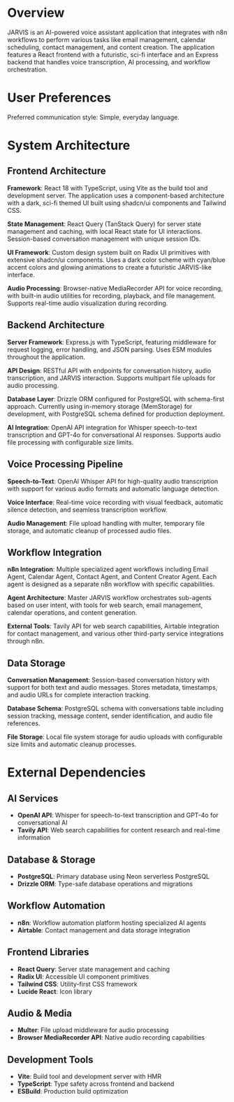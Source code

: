 # Overview

JARVIS is an AI-powered voice assistant application that integrates with n8n workflows to perform various tasks like email management, calendar scheduling, contact management, and content creation. The application features a React frontend with a futuristic, sci-fi interface and an Express backend that handles voice transcription, AI processing, and workflow orchestration.

# User Preferences

Preferred communication style: Simple, everyday language.

# System Architecture

## Frontend Architecture

**Framework**: React 18 with TypeScript, using Vite as the build tool and development server. The application uses a component-based architecture with a dark, sci-fi themed UI built using shadcn/ui components and Tailwind CSS.

**State Management**: React Query (TanStack Query) for server state management and caching, with local React state for UI interactions. Session-based conversation management with unique session IDs.

**UI Framework**: Custom design system built on Radix UI primitives with extensive shadcn/ui components. Uses a dark color scheme with cyan/blue accent colors and glowing animations to create a futuristic JARVIS-like interface.

**Audio Processing**: Browser-native MediaRecorder API for voice recording, with built-in audio utilities for recording, playback, and file management. Supports real-time audio visualization during recording.

## Backend Architecture

**Server Framework**: Express.js with TypeScript, featuring middleware for request logging, error handling, and JSON parsing. Uses ESM modules throughout the application.

**API Design**: RESTful API with endpoints for conversation history, audio transcription, and JARVIS interaction. Supports multipart file uploads for audio processing.

**Database Layer**: Drizzle ORM configured for PostgreSQL with schema-first approach. Currently using in-memory storage (MemStorage) for development, with PostgreSQL schema defined for production deployment.

**AI Integration**: OpenAI API integration for Whisper speech-to-text transcription and GPT-4o for conversational AI responses. Supports audio file processing with configurable size limits.

## Voice Processing Pipeline

**Speech-to-Text**: OpenAI Whisper API for high-quality audio transcription with support for various audio formats and automatic language detection.

**Voice Interface**: Real-time voice recording with visual feedback, automatic silence detection, and seamless transcription workflow.

**Audio Management**: File upload handling with multer, temporary file storage, and automatic cleanup of processed audio files.

## Workflow Integration

**n8n Integration**: Multiple specialized agent workflows including Email Agent, Calendar Agent, Contact Agent, and Content Creator Agent. Each agent is designed as a separate n8n workflow with specific capabilities.

**Agent Architecture**: Master JARVIS workflow orchestrates sub-agents based on user intent, with tools for web search, email management, calendar operations, and content generation.

**External Tools**: Tavily API for web search capabilities, Airtable integration for contact management, and various other third-party service integrations through n8n.

## Data Storage

**Conversation Management**: Session-based conversation history with support for both text and audio messages. Stores metadata, timestamps, and audio URLs for complete interaction tracking.

**Database Schema**: PostgreSQL schema with conversations table including session tracking, message content, sender identification, and audio file references.

**File Storage**: Local file system storage for audio uploads with configurable size limits and automatic cleanup processes.

# External Dependencies

## AI Services
- **OpenAI API**: Whisper for speech-to-text transcription and GPT-4o for conversational AI
- **Tavily API**: Web search capabilities for content research and real-time information

## Database & Storage
- **PostgreSQL**: Primary database using Neon serverless PostgreSQL
- **Drizzle ORM**: Type-safe database operations and migrations

## Workflow Automation
- **n8n**: Workflow automation platform hosting specialized AI agents
- **Airtable**: Contact management and data storage integration

## Frontend Libraries
- **React Query**: Server state management and caching
- **Radix UI**: Accessible UI component primitives
- **Tailwind CSS**: Utility-first CSS framework
- **Lucide React**: Icon library

## Audio & Media
- **Multer**: File upload middleware for audio processing
- **Browser MediaRecorder API**: Native audio recording capabilities

## Development Tools
- **Vite**: Build tool and development server with HMR
- **TypeScript**: Type safety across frontend and backend
- **ESBuild**: Production build optimization